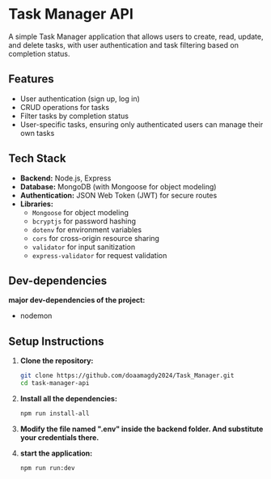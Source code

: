# Task Manager API

A simple Task Manager application that allows users to create, read, update, and delete tasks, with user authentication and task filtering based on completion status.

## Features

- User authentication (sign up, log in)
- CRUD operations for tasks
- Filter tasks by completion status
- User-specific tasks, ensuring only authenticated users can manage their own tasks

## Tech Stack

- **Backend:** Node.js, Express
- **Database:** MongoDB (with Mongoose for object modeling)
- **Authentication:** JSON Web Token (JWT) for secure routes
- **Libraries:** 
    - `Mongoose` for object modeling
    - `bcryptjs` for password hashing 
    - `dotenv` for environment variables
    - `cors` for cross-origin resource sharing
    - `validator` for input sanitization
    - `express-validator` for request validation

## Dev-dependencies

 **major dev-dependencies of the project:**
 - nodemon
   

## Setup Instructions

1. **Clone the repository:**
   ```bash
   git clone https://github.com/doaamagdy2024/Task_Manager.git
   cd task-manager-api
   ```
2. **Install all the dependencies:** 
    ```bash
    npm run install-all
    ```

3. **Modify the file named ".env" inside the backend folder. And substitute your credentials there.** 


4. **start the application:** 
    ```bash
    npm run run:dev
    ```
